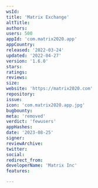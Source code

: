 ```yaml
---
wsId: 
title: 'Matrix Exchange'
altTitle: 
authors: 
users: 500
appId: 'com.matrix2020.app'
appCountry: 
released: '2022-03-24'
updated: '2022-04-27'
version: '1.6.0'
stars: 
ratings: 
reviews: 
size: 
website: 'https://matrix2020.com'
repository: 
issue: 
icon: 'com.matrix2020.app.jpg'
bugbounty: 
meta: 'removed'
verdict: 'fewusers'
appHashes: 
date: '2023-08-25'
signer: 
reviewArchive: 
twitter: 
social: 
redirect_from: 
developerName: 'Matrix Inc'
features: 

---
```


